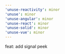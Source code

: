```yaml
---
'unuse-reactivity': minor
'unuse': minor
'unuse-angular': minor
'unuse-react': minor
'unuse-solid': minor
'unuse-vue': minor
---
```


feat: add signal peek
